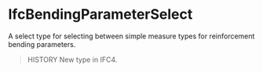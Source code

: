 # IfcBendingParameterSelect

A select type for selecting between simple measure types for reinforcement bending parameters.
<!-- end of short definition -->

> HISTORY New type in IFC4.
